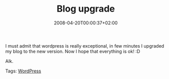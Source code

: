 ﻿---
title: "Blog upgrade"
description: ""
date: 2008-04-20T00:00:37+02:00
draft: false
tags: [Uncategorized]
categories: [General]
---
I must admit that wordpress is really exceptional, in few minutes I upgraded my blog to the new version. Now I hope that everything is ok! :D

Alk.

Tags: [WordPress](http://technorati.com/tag/Wordpress)
